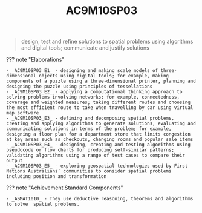 ﻿---
backlinks:
- title: Learning Areas
  url: /sense/Teaching/Curriculum/v9/v9-learning-areas.html
tags: australian-curriculum
title: AC9M10SP03
type: note
---
> design, test and refine solutions to spatial problems using algorithms and digital tools; communicate and justify solutions

??? note "Elaborations"

	- _AC9M10SP03_E1_ - designing and making scale models of three-dimensional objects using digital tools; for example, making components of a puzzle using a three-dimensional printer, planning and designing the puzzle using principles of tessellations
	- _AC9M10SP03_E2_ - applying a computational thinking approach to solving problems involving networks; for example, connectedness, coverage and weighted measures; taking different routes and choosing the most efficient route to take when travelling by car using virtual map software
	- _AC9M10SP03_E3_ - defining and decomposing spatial problems, creating and applying algorithms to generate solutions, evaluating and communicating solutions in terms of the problem; for example, designing a floor plan for a department store that limits congestion at key areas such as checkouts, changing rooms and popular sale items
	- _AC9M10SP03_E4_ - designing, creating and testing algorithms using pseudocode or flow charts for producing self-similar patterns; validating algorithms using a range of test cases to compare their output
	- _AC9M10SP03_E5_ - exploring geospatial technologies used by First Nations Australians’ communities to consider spatial problems including position and transformation
??? note "Achievement Standard Components"

	- _ASMAT1010_ - They use deductive reasoning, theorems and algorithms to solve  spatial problems.